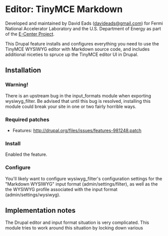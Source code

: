 # Editor: TinyMCE Markdown

Developed and maintained by David Eads (davideads@gmail.com) for Fermi National
Accelerator Laboratory and the U.S. Department of Energy as part of the 
[E-Center Project][1].

This Drupal feature installs and configures everything you need to use the 
TinyMCE WYSIWYG editor with Markdown source code, and includes additional 
niceties to spruce up the TinyMCE editor UI in Drupal.

## Installation

### Warning!

There is an upstream bug in the input_formats module when exporting wysiwyg_filter.
Be advised that until this bug is resolved, installing this module could break your
site in one or two fairly horrible ways.

### Required patches

* Features: http://drupal.org/files/issues/features-981248.patch

### Install

Enabled the feature.

### Configure

You'll likely want to configure wysiwyg_filter's configuration settings for the
"Markdown WYSIWYG" input format (admin/settings/filter), as well as the the
WYSIWYG profile associated with the input format (admin/settings/wysiwyg).

## Implementation notes

The Drupal editor and input format situation is very complicated. This module tries
to work around this situation by locking down various 

 [1]: https://cdcvs.fnal.gov/redmine/projects/ecenter/
